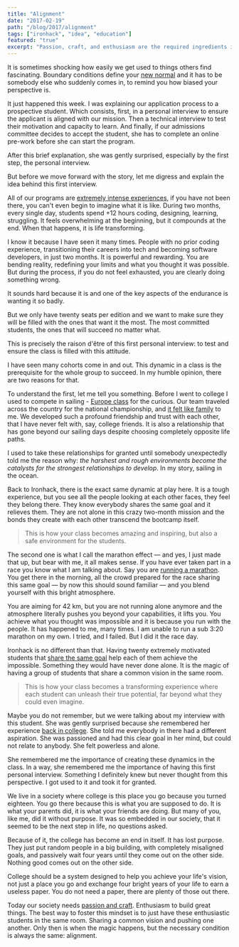 ```yaml
---
title: "Alignment"
date: "2017-02-19"
path: "/blog/2017/alignment"
tags: ["ironhack", "idea", "education"]
featured: "true"
excerpt: "Passion, craft, and enthusiasm are the required ingredients in order to build great things. The best way to nurture this mindset is to have these enthusiastic students sharing the same room."
---
```


It is sometimes shocking how easily we get used to things others find fascinating. Boundary conditions define your [new normal](https://waitbutwhy.com/2013/11/life-is-picture-but-you-live-in-pixel.html) and it has to be somebody else who suddenly comes in, to remind you how biased your perspective is.

It just happened this week. I was explaining our application process to a prospective student. Which consists, first, in a personal interview to ensure the applicant is aligned with our mission. Then a technical interview to test their motivation and capacity to learn. And finally, if our admissions committee decides to accept the student, she has to complete an online pre-work before she can start the program.

After this brief explanation, she was gently surprised, especially by the first step, the personal interview.

But before we move forward with the story, let me digress and explain the idea behind this first interview.

All of our programs are [extremely intense experiences](/blog/2016/ironhack-experience), if you have not been there, you can't even begin to imagine what it is like. During two months, every single day, students spend +12 hours coding, designing, learning, struggling. It feels overwhelming at the beginning, but it compounds at the end. When that happens, it is life transforming.

I know it because I have seen it many times. People with no prior coding experience, transitioning their careers into tech and becoming software developers, in just two months. It is powerful and rewarding. You are bending reality, redefining your limits and what you thought it was possible. But during the process, if you do not feel exhausted, you are clearly doing something wrong.

It sounds hard because it is and one of the key aspects of the endurance is wanting it so badly.

But we only have twenty seats per edition and we want to make sure they will be filled with the ones that want it the most. The most committed students, the ones that will succeed no matter what.

This is precisely the raison d'être of this first personal interview: to test and ensure the class is filled with this attitude.

I have seen many cohorts come in and out. This dynamic in a class is the prerequisite for the whole group to succeed. In my humble opinion, there are two reasons for that.

To understand the first, let me tell you something. Before I went to college I used to compete in sailing - [Europe class](http://www.europeclass.org) for the curious. Our team traveled across the country for the national championship, and [it felt like family](/blog/2017/community) to me. We developed such a profound friendship and trust with each other, that I have never felt with, say, college friends. It is also a relationship that has gone beyond our sailing days despite choosing completely opposite life paths.

I used to take these relationships for granted until somebody unexpectedly told me the reason why: *the harshest and rough environments become the catalysts for the strongest relationships to develop*. In my story, sailing in the ocean.

Back to Ironhack, there is the exact same dynamic at play here. It is a tough experience, but you see all the people looking at each other faces, they feel they belong there. They know everybody shares the same goal and it relieves them. They are not alone in this crazy two-month mission and the bonds they create with each other transcend the bootcamp itself.

> This is how your class becomes amazing and inspiring, but also a safe environment for the students.

The second one is what I call the marathon effect — and yes, I just made that up, but bear with me, it all makes sense. If you have ever taken part in a race you know what I am talking about. Say you are [running a marathon](/tags/sub3). You get there in the morning, all the crowd prepared for the race sharing this same goal — by now this should sound familiar — and you blend yourself with this bright atmosphere.

You are aiming for 42 km, but you are not running alone anymore and the atmosphere literally pushes you beyond your capabilities, it lifts you. You achieve what you thought was impossible and it is because you run with the people. It has happened to me, many times. I am unable to run a sub 3:20 marathon on my own. I tried, and I failed. But I did it the race day.

Ironhack is no different than that. Having twenty extremely motivated students that [share the same goal](/blog/2017/curiosity) help each of them achieve the impossible. Something they would have never done alone. It is the magic of having a group of students that share a common vision in the same room.

> This is how your class becomes a transforming experience where each student can unleash their true potential, far beyond what they could even imagine.

Maybe you do not remember, but we were talking about my interview with this student. She was gently surprised because she remembered her experience [back in college](/blog/2016/skip-college). She told me everybody in there had a different aspiration. She was passioned and had this clear goal in her mind, but could not relate to anybody. She felt powerless and alone.

She remembered me the importance of creating these dynamics in the class. In a way, she remembered me the importance of having this first personal interview. Something I definitely knew but never thought from this perspective. I got used to it and took it for granted.

We live in a society where college is this place you go because you turned eighteen. You go there because this is what you are supposed to do. It is what your parents did, it is what your friends are doing. But many of you, like me, did it without purpose. It was so embedded in our society, that it seemed to be the next step in life, no questions asked.

Because of it, the college has become an end in itself. It has lost purpose. They just put random people in a big building, with completely misaligned goals, and passively wait four years until they come out on the other side. Nothing good comes out on the other side.

College should be a system designed to help you achieve your life's vision, not just a place you go and exchange four bright years of your life to earn a useless paper. You do not need a paper, there are plenty of those out there.

Today our society needs [passion and craft](/blog/2015/passion-work). Enthusiasm to build great things. The best way to foster this mindset is to just have these enthusiastic students in the same room. Sharing a common vision and pushing one another. Only then is when the magic happens, but the necessary condition is always the same: alignment.
